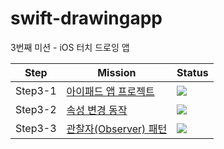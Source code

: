 # swift-drawingapp
3번째 미션 - iOS 터치 드로잉 앱

|Step|Mission|Status|
|---|---|---|
|Step3-1|[아이패드 앱 프로젝트](./Docs/Step3-1.md)|<img src="https://img.shields.io/badge/-DONE-white?style=flat">|
|Step3-2|[속성 변경 동작](./Docs/Step3-2.md)|<img src="https://img.shields.io/badge/-DONE-white?style=flat">|
|Step3-3|[관찰자(Observer) 패턴](./Docs/Step3-3.md)|<img src="https://img.shields.io/badge/-ING-white?style=flat">|
